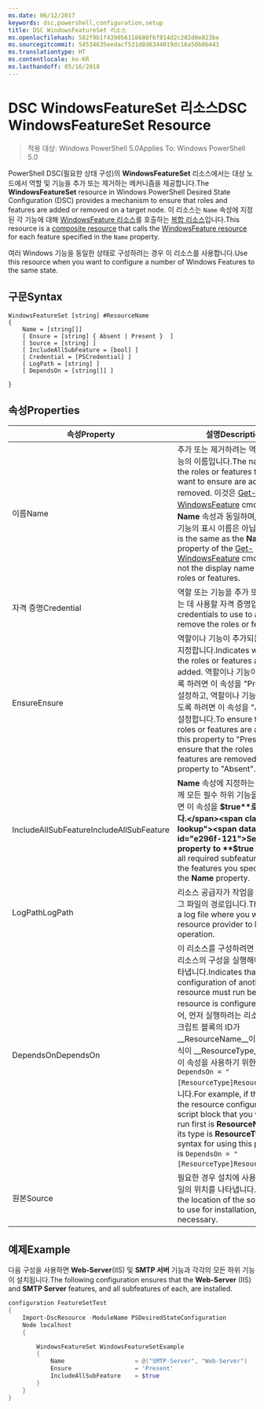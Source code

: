 ```yaml
---
ms.date: 06/12/2017
keywords: dsc,powershell,configuration,setup
title: DSC WindowsFeatureSet 리소스
ms.openlocfilehash: 582f9b1f439056118680f6f814d2c202d0e823be
ms.sourcegitcommit: 54534635eedacf531d8d6344019dc16a50b8b441
ms.translationtype: HT
ms.contentlocale: ko-KR
ms.lasthandoff: 05/16/2018
---
```

# <a name="dsc-windowsfeatureset-resource"></a><span data-ttu-id="e296f-103">DSC WindowsFeatureSet 리소스</span><span class="sxs-lookup"><span data-stu-id="e296f-103">DSC WindowsFeatureSet Resource</span></span>

> <span data-ttu-id="e296f-104">적용 대상: Windows PowerShell 5.0</span><span class="sxs-lookup"><span data-stu-id="e296f-104">Applies To: Windows PowerShell 5.0</span></span>

<span data-ttu-id="e296f-105">PowerShell DSC(필요한 상태 구성)의 **WindowsFeatureSet** 리소스에서는 대상 노드에서 역할 및 기능을 추가 또는 제거하는 메커니즘을 제공합니다.</span><span class="sxs-lookup"><span data-stu-id="e296f-105">The **WindowsFeatureSet** resource in Windows PowerShell Desired State Configuration (DSC) provides a mechanism to ensure that roles and features are added or removed on a target node.</span></span>
<span data-ttu-id="e296f-106">이 리소스는 `Name` 속성에 지정된 각 기능에 대해 [WindowsFeature 리소스](windowsfeatureResource.md)를 호출하는 [복합 리소스](authoringResourceComposite.md)입니다.</span><span class="sxs-lookup"><span data-stu-id="e296f-106">This resource is a [composite resource](authoringResourceComposite.md) that calls the [WindowsFeature resource](windowsfeatureResource.md) for each feature specified in the `Name` property.</span></span>

<span data-ttu-id="e296f-107">여러 Windows 기능을 동일한 상태로 구성하려는 경우 이 리소스를 사용합니다.</span><span class="sxs-lookup"><span data-stu-id="e296f-107">Use this resource when you want to configure a number of Windows Features to the same state.</span></span>

## <a name="syntax"></a><span data-ttu-id="e296f-108">구문</span><span class="sxs-lookup"><span data-stu-id="e296f-108">Syntax</span></span>

```
WindowsFeatureSet [string] #ResourceName
{
    Name = [string[]]
    [ Ensure = [string] { Absent | Present }  ]
    [ Source = [string] ]
    [ IncludeAllSubFeature = [bool] ]
    [ Credential = [PSCredential] ]
    [ LogPath = [string] ]
    [ DependsOn = [string[]] ]

}
```

## <a name="properties"></a><span data-ttu-id="e296f-109">속성</span><span class="sxs-lookup"><span data-stu-id="e296f-109">Properties</span></span>

|  <span data-ttu-id="e296f-110">속성</span><span class="sxs-lookup"><span data-stu-id="e296f-110">Property</span></span>  |  <span data-ttu-id="e296f-111">설명</span><span class="sxs-lookup"><span data-stu-id="e296f-111">Description</span></span>   |
|---|---|
| <span data-ttu-id="e296f-112">이름</span><span class="sxs-lookup"><span data-stu-id="e296f-112">Name</span></span>| <span data-ttu-id="e296f-113">추가 또는 제거하려는 역할이나 기능의 이름입니다.</span><span class="sxs-lookup"><span data-stu-id="e296f-113">The names of the roles or features that you want to ensure are added or removed.</span></span> <span data-ttu-id="e296f-114">이것은 [Get-WindowsFeature](https://technet.microsoft.com/en-us/library/jj205469.aspx) cmdlet의 **Name** 속성과 동일하며, 역할이나 기능의 표시 이름은 아닙니다.</span><span class="sxs-lookup"><span data-stu-id="e296f-114">This is the same as the **Name** property of the [Get-WindowsFeature](https://technet.microsoft.com/en-us/library/jj205469.aspx) cmdlet, and not the display name of the roles or features.</span></span>|
| <span data-ttu-id="e296f-115">자격 증명</span><span class="sxs-lookup"><span data-stu-id="e296f-115">Credential</span></span>| <span data-ttu-id="e296f-116">역할 또는 기능을 추가 또는 제거하는 데 사용할 자격 증명입니다.</span><span class="sxs-lookup"><span data-stu-id="e296f-116">The credentials to use to add or remove the roles or features.</span></span>|
| <span data-ttu-id="e296f-117">Ensure</span><span class="sxs-lookup"><span data-stu-id="e296f-117">Ensure</span></span>| <span data-ttu-id="e296f-118">역할이나 기능이 추가되는지 여부를 지정합니다.</span><span class="sxs-lookup"><span data-stu-id="e296f-118">Indicates whether the roles or features are added.</span></span> <span data-ttu-id="e296f-119">역할이나 기능이 추가되도록 하려면 이 속성을 "Present"로 설정하고, 역할이나 기능이 제거되도록 하려면 이 속성을 "Absent"로 설정합니다.</span><span class="sxs-lookup"><span data-stu-id="e296f-119">To ensure that the roles or features are added, set this property to "Present" To ensure that the roles or features are removed, set the property to "Absent".</span></span>|
| <span data-ttu-id="e296f-120">IncludeAllSubFeature</span><span class="sxs-lookup"><span data-stu-id="e296f-120">IncludeAllSubFeature</span></span>| <span data-ttu-id="e296f-121">**Name** 속성에 지정하는 기능과 함께 모든 필수 하위 기능을 포함하려면 이 속성을 **$true**로 설정합니다.</span><span class="sxs-lookup"><span data-stu-id="e296f-121">Set this property to **$true** to include all required subfeatures with of the features you specify with the **Name** property.</span></span>|
| <span data-ttu-id="e296f-122">LogPath</span><span class="sxs-lookup"><span data-stu-id="e296f-122">LogPath</span></span>| <span data-ttu-id="e296f-123">리소스 공급자가 작업을 기록할 로그 파일의 경로입니다.</span><span class="sxs-lookup"><span data-stu-id="e296f-123">The path to a log file where you want the resource provider to log the operation.</span></span>|
| <span data-ttu-id="e296f-124">DependsOn</span><span class="sxs-lookup"><span data-stu-id="e296f-124">DependsOn</span></span>| <span data-ttu-id="e296f-125">이 리소스를 구성하려면 먼저 다른 리소스의 구성을 실행해야 함을 나타냅니다.</span><span class="sxs-lookup"><span data-stu-id="e296f-125">Indicates that the configuration of another resource must run before this resource is configured.</span></span> <span data-ttu-id="e296f-126">예를 들어, 먼저 실행하려는 리소스 구성 스크립트 블록의 ID가 __ResourceName__이고 해당 형식이 __ResourceType__일 경우, 이 속성을 사용하기 위한 구문은 `DependsOn = "[ResourceType]ResourceName"`입니다.</span><span class="sxs-lookup"><span data-stu-id="e296f-126">For example, if the ID of the resource configuration script block that you want to run first is __ResourceName__ and its type is __ResourceType__, the syntax for using this property is `DependsOn = "[ResourceType]ResourceName"`.</span></span>|
| <span data-ttu-id="e296f-127">원본</span><span class="sxs-lookup"><span data-stu-id="e296f-127">Source</span></span>| <span data-ttu-id="e296f-128">필요한 경우 설치에 사용할 소스 파일의 위치를 나타냅니다.</span><span class="sxs-lookup"><span data-stu-id="e296f-128">Indicates the location of the source file to use for installation, if necessary.</span></span>|

## <a name="example"></a><span data-ttu-id="e296f-129">예제</span><span class="sxs-lookup"><span data-stu-id="e296f-129">Example</span></span>

<span data-ttu-id="e296f-130">다음 구성을 사용하면 **Web-Server**(IIS) 및 **SMTP 서버** 기능과 각각의 모든 하위 기능이 설치됩니다.</span><span class="sxs-lookup"><span data-stu-id="e296f-130">The following configuration ensures that the **Web-Server** (IIS) and **SMTP Server** features, and all subfeatures of each, are installed.</span></span>

```powershell
configuration FeatureSetTest
{
    Import-DscResource -ModuleName PSDesiredStateConfiguration
    Node localhost
    {

        WindowsFeatureSet WindowsFeatureSetExample
        {
            Name                    = @("SMTP-Server", "Web-Server")
            Ensure                  = 'Present'
            IncludeAllSubFeature    = $true
        }
    }
}
```